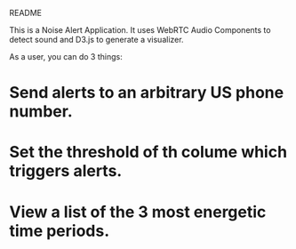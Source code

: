 README

This is a Noise Alert Application. It uses WebRTC Audio Components to detect sound and D3.js to generate a visualizer.

As a user, you can do 3 things:
# Send alerts to an arbitrary US phone number.
# Set the threshold of th colume which triggers alerts.
# View a list of the 3 most energetic time periods.

